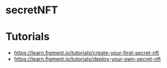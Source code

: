 # secretNFT

# Tutorials
- https://learn.figment.io/tutorials/create-your-first-secret-nft
- https://learn.figment.io/tutorials/deploy-your-own-secret-nft
